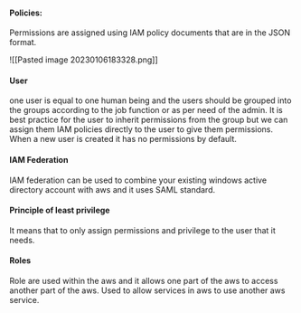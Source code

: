 #### Policies:
Permissions are assigned using IAM policy documents that are in the JSON format.

![[Pasted image 20230106183328.png]]

#### User
one user is equal to one human being and the users should be grouped into the groups according to the job function or as per need of the admin. It is best practice for the user to inherit permissions 
from the group but we can assign them IAM policies directly to the user to give them permissions.
When a new user is created it has no permissions by default.

#### IAM Federation
IAM federation can be used to combine your existing windows active directory account with aws and it uses SAML standard.

#### Principle of least privilege
It means that to only assign permissions and privilege to the user that it needs.

#### Roles
Role are used within the aws and it allows one part of the aws to access another part of the aws. Used to allow services in aws to use another aws service. 